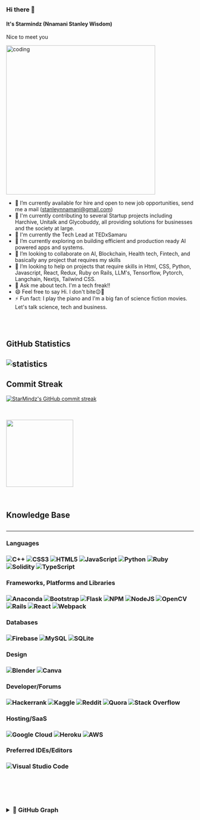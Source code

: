 ### Hi there 👋
#### It's Starmindz (Nnamani Stanley Wisdom)
Nice to meet you

<img src = 'https://cdn.dribbble.com/users/1162077/screenshots/3848914/media/7ed7d5ca074b48b328150e5a231e8d1f.gif' alt = 'coding' width = '400px'>

- 🔭 I’m currently available for hire and open to new job opportunities, send me a mail (stanleynnamani@gmail.com)
- 🌱 I'm currently contributing to several Startup projects including Harchive, Unitalk and Glycobuddy, all providing solutions for businesses and the society at large.
- 🚀 I'm currently the Tech Lead at TEDxSamaru
- 📖 I’m currently exploring on building efficient and production ready AI powered apps and systems.
- 👯 I’m looking to collaborate on AI, Blockchain, Health tech, Fintech, and basically any project that requires my skills
- 🤔 I’m looking to help on projects that require skills in Html, CSS, Python, Javascript, React, Redux, Ruby on Rails, LLM's, Tensorflow, Pytorch, Langchain, Nextjs, Tailwind CSS.
- 💬 Ask me about tech. I'm a tech freak!! 
- 😄 Feel free to say Hi. I don't bite😉🥂
- ⚡ Fun fact: I play the piano and I'm a big fan of science fiction movies. Let's talk science, tech and business.
<br>
<br>
<h2> GitHub Statistics<h2>
<img src = "https://github-readme-stats.vercel.app/api?username=starmindz&&show_icons=true&title_color=ffffff&icon_color=bb2acf&text_color=daf7dc&bg_color=151515" alt = "statistics" >

## Commit Streak

[![StarMindz's GitHub commit streak](https://github-readme-streak-stats.herokuapp.com/?user=starmindz&theme=tokyonight&fire=FFA500&ring=FFA500)](https://git.io/streak-stats)

<br>

<br>

<img height="180em" src="https://github-readme-stats.vercel.app/api/top-langs/?username=starmindz&show_icons=true&theme=midnight-white&layout=compact">

<br>

<br>
<br>
<h2> Knowledge Base <h2>
<hr>
<h3>Languages<h3>

![C++](https://img.shields.io/badge/c++-%2300599C.svg?style=for-the-badge&logo=c%2B%2B&logoColor=white)
![CSS3](https://img.shields.io/badge/css3-%231572B6.svg?style=for-the-badge&logo=css3&logoColor=white)
![HTML5](https://img.shields.io/badge/html5-%23E34F26.svg?style=for-the-badge&logo=html5&logoColor=white)
![JavaScript](https://img.shields.io/badge/javascript-%23323330.svg?style=for-the-badge&logo=javascript&logoColor=%23F7DF1E)
![Python](https://img.shields.io/badge/python-3670A0?style=for-the-badge&logo=python&logoColor=ffdd54)
![Ruby](https://img.shields.io/badge/ruby-%23CC342D.svg?style=for-the-badge&logo=ruby&logoColor=white)
![Solidity](https://img.shields.io/badge/Solidity-%23363636.svg?style=for-the-badge&logo=solidity&logoColor=white)
![TypeScript](https://img.shields.io/badge/typescript-%23007ACC.svg?style=for-the-badge&logo=typescript&logoColor=white)

<h3>Frameworks, Platforms and Libraries<h3>

![Anaconda](https://img.shields.io/badge/Anaconda-%2344A833.svg?style=for-the-badge&logo=anaconda&logoColor=white)
![Bootstrap](https://img.shields.io/badge/bootstrap-%23563D7C.svg?style=for-the-badge&logo=bootstrap&logoColor=white)
![Flask](https://img.shields.io/badge/flask-%23000.svg?style=for-the-badge&logo=flask&logoColor=white)
![NPM](https://img.shields.io/badge/NPM-%23000000.svg?style=for-the-badge&logo=npm&logoColor=white)
![NodeJS](https://img.shields.io/badge/node.js-6DA55F?style=for-the-badge&logo=node.js&logoColor=white)
![OpenCV](https://img.shields.io/badge/opencv-%23white.svg?style=for-the-badge&logo=opencv&logoColor=white)
![Rails](https://img.shields.io/badge/rails-%23CC0000.svg?style=for-the-badge&logo=ruby-on-rails&logoColor=white)
![React](https://img.shields.io/badge/react-%2320232a.svg?style=for-the-badge&logo=react&logoColor=%2361DAFB)
![Webpack](https://img.shields.io/badge/webpack-%238DD6F9.svg?style=for-the-badge&logo=webpack&logoColor=black)

<h3>Databases<h3>

![Firebase](https://img.shields.io/badge/Firebase-039BE5?style=for-the-badge&logo=Firebase&logoColor=white)
![MySQL](https://img.shields.io/badge/mysql-%2300f.svg?style=for-the-badge&logo=mysql&logoColor=white)
![SQLite](https://img.shields.io/badge/sqlite-%2307405e.svg?style=for-the-badge&logo=sqlite&logoColor=white)

<h3>Design<h3>

![Blender](https://img.shields.io/badge/blender-%23F5792A.svg?style=for-the-badge&logo=blender&logoColor=white)
![Canva](https://img.shields.io/badge/Canva-%2300C4CC.svg?style=for-the-badge&logo=Canva&logoColor=white)

<h3>Developer/Forums<h3>

![Hackerrank](https://img.shields.io/badge/-Hackerrank-2EC866?style=for-the-badge&logo=HackerRank&logoColor=white)
![Kaggle](https://img.shields.io/badge/Kaggle-035a7d?style=for-the-badge&logo=kaggle&logoColor=white)
![Reddit](https://img.shields.io/badge/Reddit-%23FF4500.svg?style=for-the-badge&logo=Reddit&logoColor=white)
![Quora](https://img.shields.io/badge/Quora-%23B92B27.svg?style=for-the-badge&logo=Quora&logoColor=white)
![Stack Overflow](https://img.shields.io/badge/-Stackoverflow-FE7A16?style=for-the-badge&logo=stack-overflow&logoColor=white)

<h3>Hosting/SaaS<h3>

![Google Cloud](https://img.shields.io/badge/GoogleCloud-%234285F4.svg?style=for-the-badge&logo=google-cloud&logoColor=white)
![Heroku](https://img.shields.io/badge/heroku-%23430098.svg?style=for-the-badge&logo=heroku&logoColor=white)
![AWS](https://img.shields.io/badge/AWS-%23FF9900.svg?style=for-the-badge&logo=amazon-aws&logoColor=white)

<h3>Preferred IDEs/Editors<h3>

![Visual Studio Code](https://img.shields.io/badge/Visual%20Studio%20Code-0078d7.svg?style=for-the-badge&logo=visual-studio-code&logoColor=white)

<br>
<br>

<br>
<br>
<details>
<br>
<br>
	<summary><b>🧲 GitHub Graph</b></summary>
	<img src="https://activity-graph.herokuapp.com/graph?username=starmindz&theme=minimal" />
</details>
